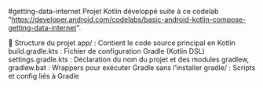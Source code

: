 #getting-data-internet
Projet Kotlin développé suite à ce codelab "https://developer.android.com/codelabs/basic-android-kotlin-compose-getting-data-internet".

📁 Structure du projet
app/ : Contient le code source principal en Kotlin
build.gradle.kts : Fichier de configuration Gradle (Kotlin DSL)
settings.gradle.kts : Déclaration du nom du projet et des modules
gradlew, gradlew.bat : Wrappers pour exécuter Gradle sans l’installer
gradle/ : Scripts et config liés à Gradle
